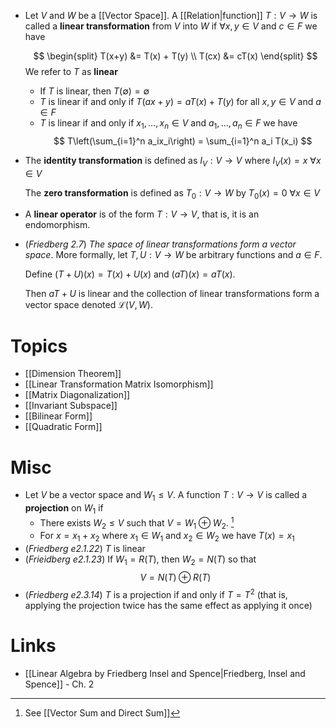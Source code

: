 * Let $V$ and $W$ be a [[Vector Space]]. A [[Relation|function]] $T:V\to W$ is called a **linear transformation** from $V$ into $W$ if $\forall x,y\in V$ and $c\in F$  we have
  
  $$
  \begin{split}
  T(x+y) &= T(x) + T(y) \\
  T(cx) &= cT(x)
  \end{split}
  $$
  We refer to $T$ as **linear**
	* If $T$ is linear, then $T(\emptyset) = \emptyset$ 
	* $T$ is linear if and only if $T(ax + y) = aT(x) + T(y)$ for all $x,y\in V$ and $a\in F$
	* $T$ is linear if and only if $x_1,\dots, x_n \in V$ and $a_1,\dots, a_n\in F$ we have
	  $$
	  T\left(\sum_{i=1}^n a_ix_i\right) = \sum_{i=1}^n a_i T(x_i)
	  $$
* The **identity transformation** is defined as $I_V : V\to V$ where $I_V(x) = x$ $\forall x\in V$ 
  
  The **zero transformation** is defined as $T_0 : V\to W$ by $T_0(x)=0$ $\forall x\in V$ 

* A **linear operator** is of the form $T:V\to V$, that is, it is an endomorphism.

* (*Friedberg 2.7*) *The space of linear transformations form a vector space*. More formally, let $T,U:V\to W$ be arbitrary functions and $a\in F$. 
  
  Define $(T+U)(x)=T(x) +U(x)$ and $(aT)(x) = aT(x)$. 
  
  Then $aT + U$ is linear and the collection of linear transformations form a vector space denoted $\mathcal{L} (V,W)$.

# Topics
* [[Dimension Theorem]]
* [[Linear Transformation Matrix Isomorphism]]
* [[Matrix Diagonalization]]
* [[Invariant Subspace]]
* [[Bilinear Form]]
* [[Quadratic Form]]

# Misc
* Let $V$ be a vector space and $W_1\le V$. A function $T:V\to V$ is called a **projection** on $W_1$ if
	* There exists $W_2\le V$ such that $V = W_1 \oplus W_2$. [^oplus]
	* For $x=x_1 + x_2$ where $x_1\in W_1$ and $x_2 \in W_2$ we have $T(x)=x_1$
* (*Friedberg e2.1.22*) $T$ is linear
* (*Frieidberg e2.1.23*) If $W_1=R(T)$, then $W_2=N(T)$ so that
  $$
  V = N(T) \oplus R(T)
  $$
* (*Friedberg e2.3.14*) $T$ is a projection if and only if $T=T^2$ (that is, applying the projection twice has the same effect as applying it once)

[^oplus]: See [[Vector Sum and Direct Sum]]
# Links
* [[Linear Algebra by Friedberg Insel and Spence|Friedberg, Insel and Spence]] - Ch. 2